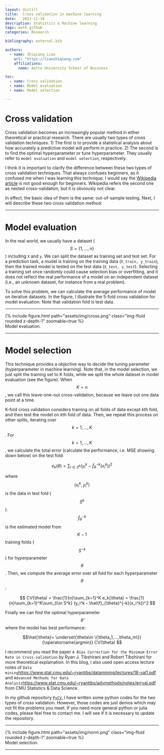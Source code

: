 ```yaml
---
layout: distill
title:  Cross validation in machine learning
date:   2022-11-18
description: Statistics & Machine learning
tags: math github
categories: Research

bibliography: external.bib

authors:
  - name: Zhiqiang Liao
    url: "https://liaozhiqiang.com"
    affiliations:
      name: Aalto University School of Business

toc:
  - name: Cross validation
  - name: Model evaluation
  - name: Model selection

---
```


# Cross validation

Cross validation becomes an increasingly popular method in either theoretical or practical research. There are usually two types of cross validation techniques. 1) The first is to provide a statistical analysis about how accurately a predictive model will perform in practice. 2) The second is to find the optimal hyperparameter or tune hyperparameter. They usually refer to `model evaluation` and `model selection`, respectively.

I think it is important to clarify the difference between these two types of cross validation techniques. That always confuses beginners, as it confused me when I was learning this technique. I would say the [Wikipedia article](https://en.wikipedia.org/wiki/Cross-validation_(statistics)) is not good enough for beginners. Wikipedia refers the second one as nested cross-validation, but it is obviously not clear.

In effect, the basic idea of them is the same: out-of-sample testing. Next, I will describe these two cross validation method:

***

# Model evaluation

In the real world, we usually have a dataset ($$S=\{1,...,n\}$$) including `X` and `y`. We can split the dataset as training set and test set. For a prediction task, a model is training on the training data (`X_train, y_train`), then the trained model is tested on the test data (`X_test, y_test`). Selecting a training set once randomly could cause selection bias or overfitting, and it does not reflect the real performance of a model on an independent dataset (i.e., an unknown dataset, for instance from a real problem).

To solve this problem, we can calculate the average performance of model on iterative datasets. In the figure, I illustrate the 5-fold cross validation for model evaluation. Note that validation fold is test data.

<hr>

<div class="row mt-3">
    <div class="col-sm mt-3 mt-md-0">
        {% include figure.html path="assets/img/cross.png" class="img-fluid rounded z-depth-1" zoomable=true %}
    </div>
</div>
<div class="caption">
    Model evaluation.
</div>

<hr>


# Model selection

This technique provides a objective way to decide the tuning parameter (hyperparameter in machine learning). Note that, in the model selection, we just split the training set to K folds, while we split the whole dateset in model evaluation (see the figure). When $$K = n$$, we call this leave-one-out cross-validation, because we leave out one data point at a time. 

K-fold cross validation considers training on all folds of data except *k*th fold, and then test the model on *k*th fold of data. Then, we repeat this process on other splits, iterating over $$k=1,...,K$$. For $$k=1,...,K$$, we calculate the total error (calculate the performance, i.e. MSE showing down below) on the test fold:

$$
e_k(\theta) = \sum_{i\in S^k} (y_i^k - \hat{f}_{\theta}^{-k}(x_i^k))^2
$$

where $$(x_i^k, y_i^k)$$ is the data in test fold ($$S^k$$). $$\hat{f}_{\theta}^{-k}$$ is the estimated model from $$K-1$$ training folds ($$S^{-k}$$) for hyperparameter $$\theta$$. Then, we compute the  average error over all fold for each hyperparameter $$\theta$$:

$$
CV(\theta) = \frac{1}{n}\sum_{k=1}^K e_k(\theta) = \frac{1}{n}\sum_{k=1}^K\sum_{i\in S^k} (y_i^k - \hat{f}_{\theta}^{-k}(x_i^k))^2
$$

Finally we can find the optimal hyperparameter $$\hat{\theta}$$ where the model has best performance:

$$\hat{\theta}= \underset{\theta\in \{\theta_1,...,\theta_m\}}{\operatorname{argmin}} CV(\theta) $$

I recommend you read the paper `A Bias Correction for the Minimum Error Rate in Cross-validation`<d-cite key="tibshirani2009bias"></d-cite> by Ryan J. Tibshirani and Robert Tibshirani for more theoretical explaination. In this blog, I also used open access lecture notes of `Data mining`<d-footnote>https://www.stat.cmu.edu/~ryantibs/datamining/lectures/18-val1.pdf</d-footnote> and `Advanced Methods for Data Analysis`<d-footnote>https://www.stat.cmu.edu/~ryantibs/advmethods/notes/errval.pdf</d-footnote> from CMU Statistics & Data Science. 

In my github repository [`PyCV`](https://github.com/zhiqiangliao/PyCV), I have written some python codes for the two types of cross validation. However, those codes are just demos which may not fit the problems you meet. If you need more general python or julia codes, please feel free to contact me. I will see if it is necessary to update the repository.

<hr>

<div class="row mt-3">
    <div class="col-sm mt-3 mt-md-0">
        {% include figure.html path="assets/img/norm.png" class="img-fluid rounded z-depth-1" zoomable=true %}
    </div>
</div>
<div class="caption">
    Model selection.
</div>

<hr>

